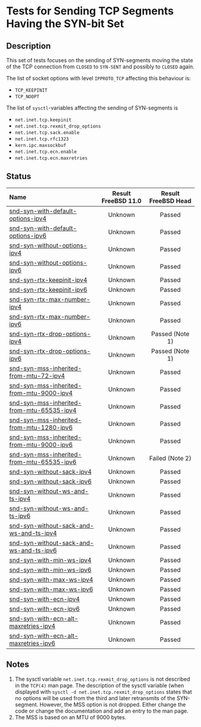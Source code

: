 # Tests for Sending TCP Segments Having the SYN-bit Set

## Description
This set of tests focuses on the sending of SYN-segments moving the state of the TCP connection from `CLOSED` to `SYN-SENT`
and possibly to `CLOSED` again.

The list of socket options with level `IPPROTO_TCP` affecting this behaviour is:
* `TCP_KEEPINIT`
* `TCP_NOOPT`

The list of `sysctl`-variables affecting the sending of SYN-segments is
* `net.inet.tcp.keepinit`
* `net.inet.tcp.rexmit_drop_options`
* `net.inet.tcp.sack.enable`
* `net.inet.tcp.rfc1323`
* `kern.ipc.maxsockbuf`
* `net.inet.tcp.ecn.enable`
* `net.inet.tcp.ecn.maxretries`

## Status

| Name                                                                                                                                                                                                                                  | Result FreeBSD 11.0 | Result FreeBSD Head |
|:--------------------------------------------------------------------------------------------------------------------------------------------------------------------------------------------------------------------------------------|:-------------------:|:-------------------:|
|[snd-syn-with-default-options-ipv4](snd-syn-with-default-options-ipv4.pkt "Ensure that the default options are used")                                                                                                                  | Unknown             | Passed              |
|[snd-syn-with-default-options-ipv6](snd-syn-with-default-options-ipv6.pkt "Ensure that the default options are used")                                                                                                                  | Unknown             | Passed              |
|[snd-syn-without-options-ipv4](snd-syn-without-options-ipv4.pkt "Ensure that no options are used when using the TCP_NOOPT socket option")                                                                                              | Unknown             | Passed              |
|[snd-syn-without-options-ipv6](snd-syn-without-options-ipv6.pkt "Ensure that no options are used when using the TCP_NOOPT socket option")                                                                                              | Unknown             | Passed              |
|[snd-syn-rtx-keepinit-ipv4](snd-syn-rtx-keepinit-ipv4.pkt "Ensure that the keepinit timer is honored when limiting the retransmissions of SYN-segments")                                                                               | Unknown             | Passed              |
|[snd-syn-rtx-keepinit-ipv6](snd-syn-rtx-keepinit-ipv6.pkt "Ensure that the keepinit timer is honored when limiting the retransmissions of SYN-segments")                                                                               | Unknown             | Passed              |
|[snd-syn-rtx-max-number-ipv4](snd-syn-rtx-max-number-ipv4.pkt "Ensure that the maximum number is honored when limiting the retransmissions of SYN-segments")                                                                           | Unknown             | Passed              |
|[snd-syn-rtx-max-number-ipv6](snd-syn-rtx-max-number-ipv6.pkt "Ensure that the maximum number is honored when limiting the retransmissions of SYN-segments")                                                                           | Unknown             | Passed              |
|[snd-syn-rtx-drop-options-ipv4](snd-syn-rtx-drop-options-ipv4.pkt "Ensure that the options are dropped when the sysctl variable rexmit_drop_options is 1")                                                                             | Unknown             | Passed  (Note 1)    |
|[snd-syn-rtx-drop-options-ipv6](snd-syn-rtx-drop-options-ipv6.pkt "Ensure that the options are dropped when the sysctl variable rexmit_drop_options is 1")                                                                             | Unknown             | Passed  (Note 1)    |
|[snd-syn-mss-inherited-from-mtu-72-ipv4](snd-syn-mss-inherited-from-mtu-72-ipv4.pkt "Ensure that the MSS option inherits the appropriate value from an interface MTU of 72 bytes")                                                     | Unknown             | Passed              |
|[snd-syn-mss-inherited-from-mtu-9000-ipv4](snd-syn-mss-inherited-from-mtu-9000-ipv4.pkt "Ensure that the MSS option inherits the appropriate value from an interface MTU of 9000 bytes")                                               | Unknown             | Passed              |
|[snd-syn-mss-inherited-from-mtu-65535-ipv4](snd-syn-mss-inherited-from-mtu-65535-ipv4.pkt "Ensure that the MSS option inherits the appropriate value from an interface MTU of 65535 bytes")                                            | Unknown             | Passed              |
|[snd-syn-mss-inherited-from-mtu-1280-ipv6](snd-syn-mss-inherited-from-mtu-1280-ipv6.pkt "Ensure that the MSS option inherits the appropriate value from an interface MTU of 1280 bytes")                                                     | Unknown             | Passed              |
|[snd-syn-mss-inherited-from-mtu-9000-ipv6](snd-syn-mss-inherited-from-mtu-9000-ipv6.pkt "Ensure that the MSS option inherits the appropriate value from an interface MTU of 9000 bytes")                                               | Unknown             | Passed              |
|[snd-syn-mss-inherited-from-mtu-65535-ipv6](snd-syn-mss-inherited-from-mtu-65535-ipv6.pkt "Ensure that the MSS option inherits the appropriate value from an interface MTU of 65535 bytes")                                            | Unknown             | Failed  (Note 2)    |
|[snd-syn-without-sack-ipv4](snd-syn-without-sack-ipv4.pkt "Ensure that the option indicating SACK support is not included when the sysctl variable sack.enable is 0")                                                                  | Unknown             | Passed              |
|[snd-syn-without-sack-ipv6](snd-syn-without-sack-ipv6.pkt "Ensure that the option indicating SACK support is not included when the sysctl variable sack.enable is 0")                                                                  | Unknown             | Passed              |
|[snd-syn-without-ws-and-ts-ipv4](snd-syn-without-ws-and-ts-ipv4.pkt "Ensure that the options indicating window scaling and time stamp support are not included when the sysctl variable rfc1323 is 0")                                 | Unknown             | Passed              |
|[snd-syn-without-ws-and-ts-ipv6](snd-syn-without-ws-and-ts-ipv6.pkt "Ensure that the options indicating window scaling and time stamp support are not included when the sysctl variable rfc1323 is 0")                                 | Unknown             | Passed              |
|[snd-syn-without-sack-and-ws-and-ts-ipv4](snd-syn-without-sack-and-ws-and-ts-ipv4.pkt "Ensure that the options indicating SACK support, window scaling and time stamp support are not included when the sysctl variable rfc1323 is 0") | Unknown             | Passed              |
|[snd-syn-without-sack-and-ws-and-ts-ipv6](snd-syn-without-dack-and-ws-and-ts-ipv6.pkt "Ensure that the options indicating SACK support, window scaling and time stamp support are not included when the sysctl variable rfc1323 is 0") | Unknown             | Passed              |
|[snd-syn-with-min-ws-ipv4](snd-syn-with-min-ws-ipv4.pkt "Ensure that the window scale factor of 1 is used when the sysctl variable kern.ipc.maxsockbuf is set to 73728")                                                               | Unknown             | Passed              |
|[snd-syn-with-min-ws-ipv6](snd-syn-with-min-ws-ipv6.pkt "Ensure that the window scale factor of 1 is used when the sysctl variable kern.ipc.maxsockbuf is set to 73728")                                                               | Unknown             | Passed              |
|[snd-syn-with-max-ws-ipv4](snd-syn-with-max-ws-ipv4.pkt "Ensure that the window scale factor of 14 is used when the sysctl variable kern.ipc.maxsockbuf is set to 4294967295")                                                         | Unknown             | Passed              |
|[snd-syn-with-max-ws-ipv6](snd-syn-with-max-ws-ipv6.pkt "Ensure that the window scale factor of 14 is used when the sysctl variable kern.ipc.maxsockbuf is set to 4294967295")                                                         | Unknown             | Passed              |
|[snd-syn-with-ecn-ipv4](snd-syn-with-ecn-ipv4.pkt "Ensure that ECN support is signalled when the sysctl variable ecn.enable is 2")                                                                                                     | Unknown             | Passed              |
|[snd-syn-with-ecn-ipv6](snd-syn-with-ecn-ipv6.pkt "Ensure that ECN support is signalled when the sysctl variable ecn.enable is 2")                                                                                                     | Unknown             | Passed              |
|[snd-syn-with-ecn-alt-maxretries-ipv4](snd-syn-with-ecn-alt-maxretries-ipv4.pkt "Ensure that ECN support is signalled when the sysctl variable ecn.enable is 2 and ecn.maxretries is honored")                                         | Unknown             | Passed              |
|[snd-syn-with-ecn-alt-maxretries-ipv6](snd-syn-with-ecn-alt-maxretries-ipv6.pkt "Ensure that ECN support is signalled when the sysctl variable ecn.enable is 2 and ecn.maxretries is honored")                                         | Unknown             | Passed              |

## Notes
1. The sysctl variable `net.inet.tcp.rexmit_drop_options` is not described in the `TCP(4)` man page. The description
   of the sysctl variable (when displayed with `sysctl -d net.inet.tcp.rexmit_drop_options` states that no options
   will be used from the third and later retransmits of the SYN-segment. However, the MSS option is not dropped.
   Either change the code or change the documentation and add an entry to the man page.
2. The MSS is based on an MTU of 9000 bytes.
